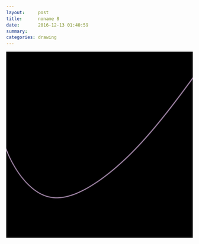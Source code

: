 ```yaml
---
layout:     post
title:      noname 8
date:       2016-12-13 01:40:59
summary:    
categories: drawing
---
```

![noname 8](/images/diary/noname-8.png "balance")
